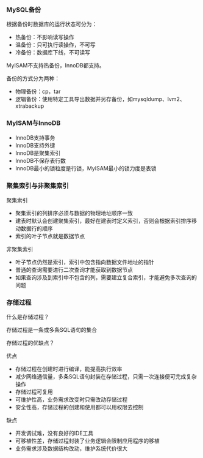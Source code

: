 ### MySQL备份

根据备份时数据库的运行状态可分为：

+ 热备份：不影响读写操作
+ 温备份：只可执行读操作，不可写
+ 冷备份：数据库下线，不可读写

MyISAM不支持热备份，InnoDB都支持。

备份的方式分为两种：

+ 物理备份：cp，tar
+ 逻辑备份：使用特定工具导出数据并另存备份，如mysqldump、lvm2、xtrabackup

### MyISAM与InnoDB

+ InnoDB支持事务
+ InnoDB支持外键
+ InnoDB是聚集索引
+ InnoDB不保存表行数
+ InnoDB最小的锁粒度是行锁，MyISAM最小的锁力度是表锁

### 聚集索引与非聚集索引

聚集索引

+ 聚集索引的列排序必须与数据的物理地址顺序一致
+ 建表时默认会创建聚集索引，最好在建表时定义索引，否则会根据索引排序移动数据行的顺序
+ 索引的叶子节点就是数据节点

非聚集索引

+ 叶子节点仍然是索引，索引中包含指向数据文件地址的指针
+ 普通的查询需要进行二次查询才能获取到数据节点
+ 如果查询涉及到索引中不包含的列，需要建立复合索引，才能避免多次查询的问题

### 存储过程

什么是存储过程？

存储过程是一条或多条SQL语句的集合

存储过程的优缺点？

优点

+ 存储过程在创建时进行编译，能提高执行效率
+ 减少网络通信量，多条SQL语句封装在存储过程，只需一次连接便可完成复杂操作
+ 存储过程可复用
+ 可维护性高，业务需求改变时只需改动存储过程
+ 安全性高，存储过程的创建和使用都可以用权限去控制

缺点

+ 开发调试难，没有良好的IDE工具
+ 可移植性差，存储过程封装了业务逻辑会限制应用程序的移植
+ 业务需求涉及数据结构改动，维护系统代价很大